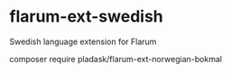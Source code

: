 # flarum-ext-swedish
Swedish language extension for Flarum

composer require pladask/flarum-ext-norwegian-bokmal
